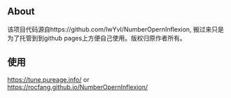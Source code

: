 ## About

该项目代码源自https://github.com/IwYvI/NumberOpernInflexion, 搬过来只是为了托管到到github pages上方便自己使用。版权归原作者所有。

## 使用

https://tune.pureage.info/
or
https://rocfang.github.io/NumberOpernInflexion/

